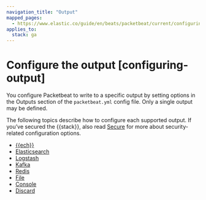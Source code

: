 ```yaml
---
navigation_title: "Output"
mapped_pages:
  - https://www.elastic.co/guide/en/beats/packetbeat/current/configuring-output.html
applies_to:
  stack: ga
---
```


# Configure the output [configuring-output]


You configure Packetbeat to write to a specific output by setting options in the Outputs section of the `packetbeat.yml` config file. Only a single output may be defined.

The following topics describe how to configure each supported output. If you’ve secured the {{stack}}, also read [Secure](/reference/packetbeat/securing-packetbeat.md) for more about security-related configuration options.

* [{{ech}}](/reference/packetbeat/configure-cloud-id.md)
* [Elasticsearch](/reference/packetbeat/elasticsearch-output.md)
* [Logstash](/reference/packetbeat/logstash-output.md)
* [Kafka](/reference/packetbeat/kafka-output.md)
* [Redis](/reference/packetbeat/redis-output.md)
* [File](/reference/packetbeat/file-output.md)
* [Console](/reference/packetbeat/console-output.md)
* [Discard](/reference/packetbeat/discard-output.md)










